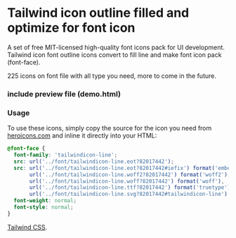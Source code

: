 # Tailwind icon outline filled and optimize for font icon

A set of free MIT-licensed high-quality font icons pack for UI development.
Tailwind icon font outline icons convert to fill line and make font icon pack (font-face).

225 icons on font file with all type you need, more to come in the future.

### include preview file (demo.html)





### Usage

To use these icons, simply copy the source for the icon you need from [heroicons.com](https://heroicons.com) and inline it directly into your HTML:

```css
@font-face {
  font-family: 'tailwindicon-line';
  src: url('../font/tailwindicon-line.eot?82017442');
  src: url('../font/tailwindicon-line.eot?82017442#iefix') format('embedded-opentype'),
       url('../font/tailwindicon-line.woff2?82017442') format('woff2'),
       url('../font/tailwindicon-line.woff?82017442') format('woff'),
       url('../font/tailwindicon-line.ttf?82017442') format('truetype'),
       url('../font/tailwindicon-line.svg?82017442#tailwindicon-line') format('svg');
  font-weight: normal;
  font-style: normal;
}
```

[Tailwind CSS](https://tailwindcss.com).


